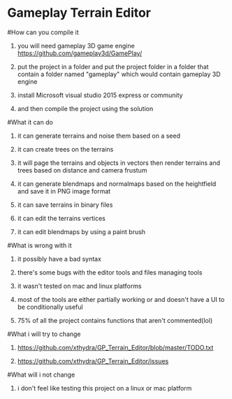 # Gameplay Terrain Editor

#How can you compile it

1) you will need gameplay 3D game engine https://github.com/gameplay3d/GamePlay/

2) put the project in a folder and put the project folder in a folder that contain a folder named "gameplay" which would contain gameplay 3D engine

3) install Microsoft visual studio 2015 express or community

4) and then compile the project using the solution

#What it can do

1) it can generate terrains and noise them based on a seed

2) it can create trees on the terrains

3) it will page the terrains and objects in vectors then render terrains and trees based on distance and camera frustum

4) it can generate blendmaps and normalmaps based on the heightfield and save it in PNG image format

5) it can save terrains in binary files

6) it can edit the terrains vertices

7) it can edit blendmaps by using a paint brush

#What is wrong with it

1) it possibly have a bad syntax

2) there's some bugs with the editor tools and files managing tools

3) it wasn't tested on mac and linux platforms

4) most of the tools are either partially working or and doesn't have a UI to be conditionally useful

5) 75% of all the project contains functions that aren't commented(lol)

#What i will try to change

1) https://github.com/xthydra/GP_Terrain_Editor/blob/master/TODO.txt

2) https://github.com/xthydra/GP_Terrain_Editor/issues

#What will i not change

1) i don't feel like testing this project on a linux or mac platform
